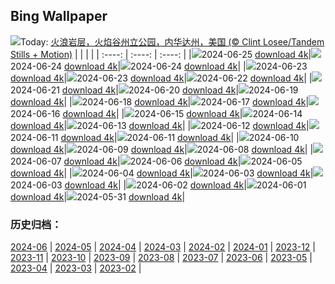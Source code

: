 ## Bing Wallpaper
![](https://cn.bing.com/th?id=OHR.FireWave_ZH-CN7110736577_UHD.jpg&w=1000)Today: [火浪岩层，火焰谷州立公园，内华达州，美国 (© Clint Losee/Tandem Stills + Motion)](https://cn.bing.com/th?id=OHR.FireWave_ZH-CN7110736577_UHD.jpg)
|      |      |      |
| :----: | :----: | :----: |
|![](https://cn.bing.com/th?id=OHR.FireWave_ZH-CN7110736577_UHD.jpg&pid=hp&w=384&h=216&rs=1&c=4)2024-06-25 [download 4k](https://cn.bing.com/th?id=OHR.FireWave_ZH-CN7110736577_UHD.jpg)|![](https://cn.bing.com/th?id=OHR.FloresIsland_ZH-CN6930246149_UHD.jpg&pid=hp&w=384&h=216&rs=1&c=4)2024-06-24 [download 4k](https://cn.bing.com/th?id=OHR.FloresIsland_ZH-CN6930246149_UHD.jpg)|![](https://cn.bing.com/th?id=OHR.FloresIsland_ZH-CN6930246149_UHD.jpg&pid=hp&w=384&h=216&rs=1&c=4)2024-06-24 [download 4k](https://cn.bing.com/th?id=OHR.FloresIsland_ZH-CN6930246149_UHD.jpg)|
|![](https://cn.bing.com/th?id=OHR.DhakaBangladesh_ZH-CN6777866162_UHD.jpg&pid=hp&w=384&h=216&rs=1&c=4)2024-06-23 [download 4k](https://cn.bing.com/th?id=OHR.DhakaBangladesh_ZH-CN6777866162_UHD.jpg)|![](https://cn.bing.com/th?id=OHR.DhakaBangladesh_ZH-CN6777866162_UHD.jpg&pid=hp&w=384&h=216&rs=1&c=4)2024-06-23 [download 4k](https://cn.bing.com/th?id=OHR.DhakaBangladesh_ZH-CN6777866162_UHD.jpg)|![](https://cn.bing.com/th?id=OHR.BrazilRainforest_ZH-CN6432366530_UHD.jpg&pid=hp&w=384&h=216&rs=1&c=4)2024-06-22 [download 4k](https://cn.bing.com/th?id=OHR.BrazilRainforest_ZH-CN6432366530_UHD.jpg)|
|![](https://cn.bing.com/th?id=OHR.SummerSolstice2024_ZH-CN6141918663_UHD.jpg&pid=hp&w=384&h=216&rs=1&c=4)2024-06-21 [download 4k](https://cn.bing.com/th?id=OHR.SummerSolstice2024_ZH-CN6141918663_UHD.jpg)|![](https://cn.bing.com/th?id=OHR.KokinoMacedonia_ZH-CN6029529601_UHD.jpg&pid=hp&w=384&h=216&rs=1&c=4)2024-06-20 [download 4k](https://cn.bing.com/th?id=OHR.KokinoMacedonia_ZH-CN6029529601_UHD.jpg)|![](https://cn.bing.com/th?id=OHR.CuxhavenTower_ZH-CN5580118944_UHD.jpg&pid=hp&w=384&h=216&rs=1&c=4)2024-06-19 [download 4k](https://cn.bing.com/th?id=OHR.CuxhavenTower_ZH-CN5580118944_UHD.jpg)|
|![](https://cn.bing.com/th?id=OHR.LupinIceland_ZH-CN5329147708_UHD.jpg&pid=hp&w=384&h=216&rs=1&c=4)2024-06-18 [download 4k](https://cn.bing.com/th?id=OHR.LupinIceland_ZH-CN5329147708_UHD.jpg)|![](https://cn.bing.com/th?id=OHR.HummingThistle_ZH-CN5057539905_UHD.jpg&pid=hp&w=384&h=216&rs=1&c=4)2024-06-17 [download 4k](https://cn.bing.com/th?id=OHR.HummingThistle_ZH-CN5057539905_UHD.jpg)|![](https://cn.bing.com/th?id=OHR.RedFoxDad_ZH-CN4894022141_UHD.jpg&pid=hp&w=384&h=216&rs=1&c=4)2024-06-16 [download 4k](https://cn.bing.com/th?id=OHR.RedFoxDad_ZH-CN4894022141_UHD.jpg)|
|![](https://cn.bing.com/th?id=OHR.NazareWave_ZH-CN4575182192_UHD.jpg&pid=hp&w=384&h=216&rs=1&c=4)2024-06-15 [download 4k](https://cn.bing.com/th?id=OHR.NazareWave_ZH-CN4575182192_UHD.jpg)|![](https://cn.bing.com/th?id=OHR.PeggysCove_ZH-CN4221190894_UHD.jpg&pid=hp&w=384&h=216&rs=1&c=4)2024-06-14 [download 4k](https://cn.bing.com/th?id=OHR.PeggysCove_ZH-CN4221190894_UHD.jpg)|![](https://cn.bing.com/th?id=OHR.RegistanUzbekistan_ZH-CN7850329702_UHD.jpg&pid=hp&w=384&h=216&rs=1&c=4)2024-06-13 [download 4k](https://cn.bing.com/th?id=OHR.RegistanUzbekistan_ZH-CN7850329702_UHD.jpg)|
|![](https://cn.bing.com/th?id=OHR.BigBendMilkyWay_ZH-CN7709015605_UHD.jpg&pid=hp&w=384&h=216&rs=1&c=4)2024-06-12 [download 4k](https://cn.bing.com/th?id=OHR.BigBendMilkyWay_ZH-CN7709015605_UHD.jpg)|![](https://cn.bing.com/th?id=OHR.GemsbokBotswana_ZH-CN7507199339_UHD.jpg&pid=hp&w=384&h=216&rs=1&c=4)2024-06-11 [download 4k](https://cn.bing.com/th?id=OHR.GemsbokBotswana_ZH-CN7507199339_UHD.jpg)|![](https://cn.bing.com/th?id=OHR.GemsbokBotswana_ZH-CN7507199339_UHD.jpg&pid=hp&w=384&h=216&rs=1&c=4)2024-06-11 [download 4k](https://cn.bing.com/th?id=OHR.GemsbokBotswana_ZH-CN7507199339_UHD.jpg)|
|![](https://cn.bing.com/th?id=OHR.DragonBoatFestival2024_ZH-CN6619827853_UHD.jpg&pid=hp&w=384&h=216&rs=1&c=4)2024-06-10 [download 4k](https://cn.bing.com/th?id=OHR.DragonBoatFestival2024_ZH-CN6619827853_UHD.jpg)|![](https://cn.bing.com/th?id=OHR.BardenasBiosphere_ZH-CN6198033700_UHD.jpg&pid=hp&w=384&h=216&rs=1&c=4)2024-06-09 [download 4k](https://cn.bing.com/th?id=OHR.BardenasBiosphere_ZH-CN6198033700_UHD.jpg)|![](https://cn.bing.com/th?id=OHR.KillikRiverAlaska_ZH-CN5736211272_UHD.jpg&pid=hp&w=384&h=216&rs=1&c=4)2024-06-08 [download 4k](https://cn.bing.com/th?id=OHR.KillikRiverAlaska_ZH-CN5736211272_UHD.jpg)|
|![](https://cn.bing.com/th?id=OHR.HumpbackFamily_ZH-CN4336100531_UHD.jpg&pid=hp&w=384&h=216&rs=1&c=4)2024-06-07 [download 4k](https://cn.bing.com/th?id=OHR.HumpbackFamily_ZH-CN4336100531_UHD.jpg)|![](https://cn.bing.com/th?id=OHR.CamargueFlamingos_ZH-CN4176922228_UHD.jpg&pid=hp&w=384&h=216&rs=1&c=4)2024-06-06 [download 4k](https://cn.bing.com/th?id=OHR.CamargueFlamingos_ZH-CN4176922228_UHD.jpg)|![](https://cn.bing.com/th?id=OHR.MadagascarRiver_ZH-CN3842472014_UHD.jpg&pid=hp&w=384&h=216&rs=1&c=4)2024-06-05 [download 4k](https://cn.bing.com/th?id=OHR.MadagascarRiver_ZH-CN3842472014_UHD.jpg)|
|![](https://cn.bing.com/th?id=OHR.ChestnutBeeEater_ZH-CN3514753872_UHD.jpg&pid=hp&w=384&h=216&rs=1&c=4)2024-06-04 [download 4k](https://cn.bing.com/th?id=OHR.ChestnutBeeEater_ZH-CN3514753872_UHD.jpg)|![](https://cn.bing.com/th?id=OHR.CopenhagenBicycles_ZH-CN3047958346_UHD.jpg&pid=hp&w=384&h=216&rs=1&c=4)2024-06-03 [download 4k](https://cn.bing.com/th?id=OHR.CopenhagenBicycles_ZH-CN3047958346_UHD.jpg)|![](https://cn.bing.com/th?id=OHR.CopenhagenBicycles_ZH-CN3047958346_UHD.jpg&pid=hp&w=384&h=216&rs=1&c=4)2024-06-03 [download 4k](https://cn.bing.com/th?id=OHR.CopenhagenBicycles_ZH-CN3047958346_UHD.jpg)|
|![](https://cn.bing.com/th?id=OHR.MenRuz_ZH-CN2021725181_UHD.jpg&pid=hp&w=384&h=216&rs=1&c=4)2024-06-02 [download 4k](https://cn.bing.com/th?id=OHR.MenRuz_ZH-CN2021725181_UHD.jpg)|![](https://cn.bing.com/th?id=OHR.CancaoDoExilio_ZH-CN1012675104_UHD.jpg&pid=hp&w=384&h=216&rs=1&c=4)2024-06-01 [download 4k](https://cn.bing.com/th?id=OHR.CancaoDoExilio_ZH-CN1012675104_UHD.jpg)|![](https://cn.bing.com/th?id=OHR.YorkshireDalesNP_ZH-CN0775378262_UHD.jpg&pid=hp&w=384&h=216&rs=1&c=4)2024-05-31 [download 4k](https://cn.bing.com/th?id=OHR.YorkshireDalesNP_ZH-CN0775378262_UHD.jpg)|

### 历史归档：
[2024-06](/zh-cn/picture/2024-06/) | [2024-05](/zh-cn/picture/2024-05/) | [2024-04](/zh-cn/picture/2024-04/) | [2024-03](/zh-cn/picture/2024-03/) | [2024-02](/zh-cn/picture/2024-02/) | [2024-01](/zh-cn/picture/2024-01/) | [2023-12](/zh-cn/picture/2023-12/) | [2023-11](/zh-cn/picture/2023-11/) | 
[2023-10](/zh-cn/picture/2023-10/) | [2023-09](/zh-cn/picture/2023-09/) | [2023-08](/zh-cn/picture/2023-08/) | [2023-07](/zh-cn/picture/2023-07/) | [2023-06](/zh-cn/picture/2023-06/) | [2023-05](/zh-cn/picture/2023-05/) | [2023-04](/zh-cn/picture/2023-04/) | [2023-03](/zh-cn/picture/2023-03/) | 
[2023-02](/zh-cn/picture/2023-02/) | 